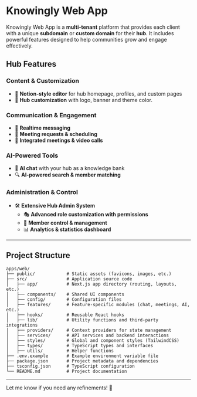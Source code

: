 # Knowingly Web App

Knowingly Web App is a **multi-tenant** platform that provides each client with a unique **subdomain** or **custom domain** for their **hub**. It includes powerful features designed to help communities grow and engage effectively.

## Hub Features

### Content & Customization
- 📝 **Notion-style editor** for hub homepage, profiles, and custom pages
- 🎨 **Hub customization** with logo, banner and theme color. 

### Communication & Engagement
- 💬 **Realtime messaging**  
- 📅 **Meeting requests & scheduling**  
- 🎥 **Integrated meetings & video calls**  

### AI-Powered Tools
- 🤖 **AI chat** with your hub as a knowledge bank  
- 🔍 **AI-powered search & member matching**  

### Administration & Control
- 🛠️ **Extensive Hub Admin System**  
  - 🎭 **Advanced role customization with permissions**  
  - 👥 **Member control & management**  
  - 📊 **Analytics & statistics dashboard**  

---

## Project Structure

```
apps/web/
├── public/            # Static assets (favicons, images, etc.)
├── src/               # Application source code
│   ├── app/           # Next.js app directory (routing, layouts, etc.)
│   ├── components/    # Shared UI components
│   ├── config/        # Configuration files
│   ├── features/      # Feature-specific modules (chat, meetings, AI, etc.)
│   ├── hooks/         # Reusable React hooks
│   ├── lib/           # Utility functions and third-party integrations
│   ├── providers/     # Context providers for state management
│   ├── services/      # API services and backend interactions
│   ├── styles/        # Global and component styles (TailwindCSS)
│   ├── types/         # TypeScript types and interfaces
│   ├── utils/         # Helper functions
├── .env.example       # Example environment variable file
├── package.json       # Project metadata and dependencies
├── tsconfig.json      # TypeScript configuration
└── README.md          # Project documentation
```

---

Let me know if you need any refinements! 🚀
